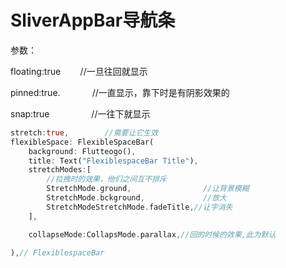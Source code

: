 # SliverAppBar导航条

参数：

floating:true        //一旦往回就显示

pinned:true.             //一直显示，靠下时是有阴影效果的

snap:true                 //一往下就显示  



```dart
stretch:true,        //需要让它生效
flexibleSpace: FlexibleSpaceBar(
    background: Flutteogo(),
    title: Text("FlexiblespaceBar Title"),
    stretchModes:[
        //拉拽时的效果，他们之间互不排斥
        StretchMode.ground,                //让背景模糊
        StretchMode.bckground,             //放大
        StretchModeStretchMode.fadeTitle,//让字消失
    ],

    collapseMode:CollapsMode.parallax,//回的时候的效果,此为默认
                                
),// FlexiblespaceBar
```
